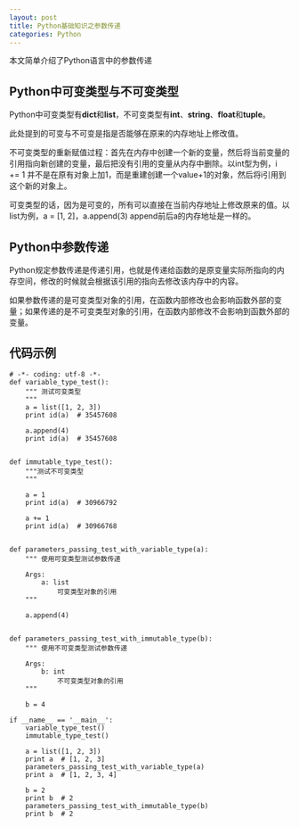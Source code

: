 ```yaml
---
layout: post
title: Python基础知识之参数传递
categories: Python
---
```


本文简单介绍了Python语言中的参数传递<!-- more -->

## Python中可变类型与不可变类型 ##

Python中可变类型有**dict**和**list**，不可变类型有**int**、**string**、**float**和**tuple**。

此处提到的可变与不可变是指是否能够在原来的内存地址上修改值。

不可变类型的重新赋值过程：首先在内存中创建一个新的变量，然后将当前变量的引用指向新创建的变量，最后把没有引用的变量从内存中删除。以int型为例，i += 1 并不是在原有对象上加1，而是重建创建一个value+1的对象，然后将i引用到这个新的对象上。

可变类型的话，因为是可变的，所有可以直接在当前内存地址上修改原来的值。以list为例，a = [1, 2]，a.append(3) append前后a的内存地址是一样的。

## Python中参数传递 ##

Python规定参数传递是传递引用，也就是传递给函数的是原变量实际所指向的内存空间，修改的时候就会根据该引用的指向去修改该内存中的内容。

如果参数传递的是可变类型对象的引用，在函数内部修改也会影响函数外部的变量；如果传递的是不可变类型对象的引用，在函数内部修改不会影响到函数外部的变量。

## 代码示例 ##
	# -*- coding: utf-8 -*-
	def variable_type_test():
	    """ 测试可变类型
	    """
	    a = list([1, 2, 3])
	    print id(a)  # 35457608
	
	    a.append(4)
	    print id(a)  # 35457608
	
	
	def immutable_type_test():
	    """测试不可变类型
	    """
	
	    a = 1
	    print id(a)  # 30966792
	
	    a += 1
	    print id(a)  # 30966768
	
	
	def parameters_passing_test_with_variable_type(a):
	    """ 使用可变类型测试参数传递
	
	    Args:
	        a: list
	            可变类型对象的引用
	    """
	
	    a.append(4)
	
	
	def parameters_passing_test_with_immutable_type(b):
	    """ 使用不可变类型测试参数传递
	
	    Args:
	        b: int
	            不可变类型对象的引用
	    """
	
	    b = 4
	
	if __name__ == '__main__':
	    variable_type_test()
	    immutable_type_test()
	    
	    a = list([1, 2, 3])
	    print a  # [1, 2, 3]
	    parameters_passing_test_with_variable_type(a)
	    print a  # [1, 2, 3, 4]
	    
	    b = 2
	    print b  # 2
	    parameters_passing_test_with_immutable_type(b)
	    print b  # 2


